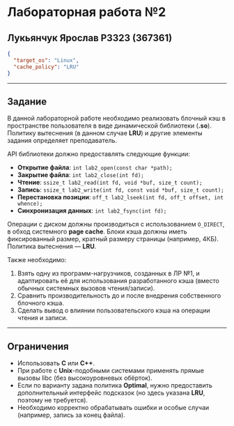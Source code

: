# Лабораторная работа №2
## Лукьянчук Ярослав P3323 (367361)
```json
{
  "target_os": "Linux",
  "cache_policy": "LRU"
}
```

<!-- [Отчёт](./reports/REPORT.md)  
[Отчёт PDF](./reports/report.pdf) -->

---

## Задание

В данной лабораторной работе необходимо реализовать блочный кэш в пространстве пользователя в виде динамической библиотеки (**.so**). Политику вытеснения (в данном случае **LRU**) и другие элементы задания определяет преподаватель.

API библиотеки должно предоставлять следующие функции:
- **Открытие файла**: `int lab2_open(const char *path);`
- **Закрытие файла**: `int lab2_close(int fd);`
- **Чтение**: `ssize_t lab2_read(int fd, void *buf, size_t count);`
- **Запись**: `ssize_t lab2_write(int fd, const void *buf, size_t count);`
- **Перестановка позиции**: `off_t lab2_lseek(int fd, off_t offset, int whence);`
- **Синхронизация данных**: `int lab2_fsync(int fd);`

Операции с диском должны производиться с использованием `O_DIRECT`, в обход системного **page cache**. Блоки кэша должны иметь фиксированный размер, кратный размеру страницы (например, 4КБ). Политика вытеснения — **LRU**.

Также необходимо:
1. Взять одну из программ-нагрузчиков, созданных в ЛР №1, и адаптировать её для использования разработанного кэша (вместо обычных системных вызовов чтения/записи).  
2. Сравнить производительность до и после внедрения собственного блочного кэша.  
3. Сделать вывод о влиянии пользовательского кэша на операции чтения и записи.

---

## Ограничения
- Использовать **C** или **C++**.
- При работе с **Unix**-подобными системами применять прямые вызовы libc (без высокоуровневых обёрток).
- Если по варианту задана политика **Optimal**, нужно предоставить дополнительный интерфейс подсказок (но здесь указана **LRU**, поэтому не требуется).
- Необходимо корректно обрабатывать ошибки и особые случаи (например, запись за конец файла).